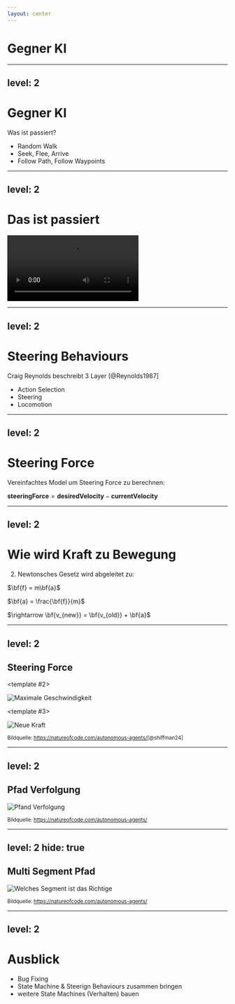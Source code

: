 ```yaml
---
layout: center
---
```


# Gegner KI


---
level: 2
---

# Gegner KI

Was ist passiert?

- Random Walk
- Seek, Flee, Arrive
- Follow Path, Follow Waypoints


---
level: 2
---

# Das ist passiert

<video controls class="h-[90%]">
  <source src="/img/bene/steering-behaviours.webm" type="video/webm">
  Your browser does not support the video tag.
</video>

<!-- 
- seek 
- flee
- arrive
- follow waypoints
    -> folgt nur punkten, ohne pfad dazwischen
- waypoints & path
    -> versucht zurück zum pfad 
 -->
---
level: 2
---

# Steering Behaviours

Craig Reynolds beschreibt 3 Layer [@Reynolds1987]

- Action Selection
- Steering
- Locomotion

<!--
- action selection -> state machine
- steering behaviours
- locomotion -> wie man von a nach b kommt. vgl auto vs laufen

-->
---
level: 2
---

# Steering Force

Vereinfachtes Model um Steering Force zu berechnen:

<div class="flex justify-center">
<div>

$\mathbf{steeringForce} = \mathbf{desiredVelocity} - \mathbf{currentVelocity}$
</div>
</div>

---
level: 2
---

# Wie wird Kraft zu Bewegung

2. Newtonsches Gesetz wird abgeleitet zu:

<div class="flex justify-center">
<div>

$\bf{f} = m\bf{a}$

$\bf{a} = \frac{\bf{f}}{m}$

$\rightarrow \bf{v_{new}} = \bf{v_{old}} + \bf{a}$

</div>
</div>

---
level: 2
---

## Steering Force

<v-switch>
<template #0>

![Steering Prämisse](/img/bene/05_steering_2.webp)

</template>
<template #1>

![Gewünschte Geschwindigkeit](/img/bene/05_steering_3.webp)

</template>

<template #2>

![Maximale Geschwindigkeit](/img/bene/05_steering_4.webp)

</template>


<template #3>

![Neue Kraft](/img/bene/05_steering_5.webp)

</template>
</v-switch>


<footer class="absolute bottom-0 left-0 right-0 p-2">
    <small>
        Bildquelle: <a href="https://natureofcode.com/autonomous-agents/">https://natureofcode.com/autonomous-agents/</a>[@shiffman24]
    </small>
</footer>


---
level: 2
---

## Pfad Verfolgung

![Pfand Verfolgung](/img/bene/05_steering_21.webp)

<footer class="absolute bottom-0 left-0 right-0 p-2">
    <small>
        Bildquelle: <a href="https://natureofcode.com/autonomous-agents/">https://natureofcode.com/autonomous-agents/</a>
    </small>
</footer>

<!--
- aktuelle richtung + offset
- projektion auf pfad
- segment start + projektion + offset
-->

---
level: 2
hide: true
---

## Multi Segment Pfad

![Welches Segment ist das Richtige](/img/bene/05_steering_33.webp)

<footer class="absolute bottom-0 left-0 right-0 p-2">
    <small>
        Bildquelle: <a href="https://natureofcode.com/autonomous-agents/">https://natureofcode.com/autonomous-agents/</a>
    </small>
</footer>

---
level: 2
---

# Ausblick

- Bug Fixing
- State Machine & Steerign Behaviours zusammen bringen
- weitere State Machines (Verhalten) bauen
